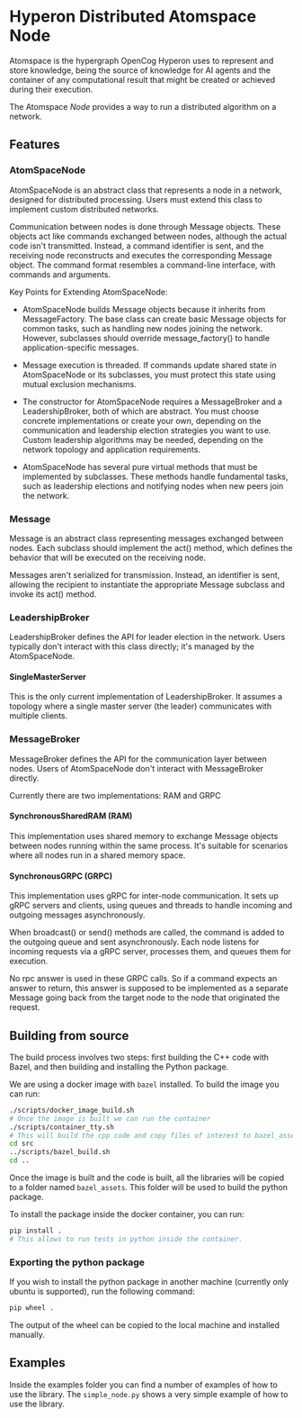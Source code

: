 # Hyperon Distributed Atomspace Node

Atomspace is the hypergraph OpenCog Hyperon uses to represent and store
knowledge, being the source of knowledge for AI agents and the container of any
computational result that might be created or achieved during their execution.

The Atomspace *Node* provides a way to run a distributed algorithm on a network.

## Features

### AtomSpaceNode

AtomSpaceNode is an abstract class that represents a node in a network,
designed for distributed processing. Users must extend this class to implement
custom distributed networks.

Communication between nodes is done through Message objects. These objects act
like commands exchanged between nodes, although the actual code isn't
transmitted. Instead, a command identifier is sent, and the receiving node
reconstructs and executes the corresponding Message object. The command format
resembles a command-line interface, with commands and arguments.

Key Points for Extending AtomSpaceNode:

  - AtomSpaceNode builds Message objects because it inherits from
  MessageFactory. The base class can create basic Message objects for common
  tasks, such as handling new nodes joining the network. However, subclasses
  should override message_factory() to handle application-specific messages.

  - Message execution is threaded. If commands update shared state in
  AtomSpaceNode or its subclasses, you must protect this state using mutual
  exclusion mechanisms.

  - The constructor for AtomSpaceNode requires a MessageBroker and a
  LeadershipBroker, both of which are abstract. You must choose concrete
  implementations or create your own, depending on the communication and
  leadership election strategies you want to use. Custom leadership algorithms
  may be needed, depending on the network topology and application
  requirements.

  - AtomSpaceNode has several pure virtual methods that must be implemented by
  subclasses. These methods handle fundamental tasks, such as leadership
  elections and notifying nodes when new peers join the network.

### Message

Message is an abstract class representing messages exchanged between nodes.
Each subclass should implement the act() method, which defines the behavior
that will be executed on the receiving node.

Messages aren't serialized for transmission. Instead, an identifier is sent,
allowing the recipient to instantiate the appropriate Message subclass and
invoke its act() method.

### LeadershipBroker

LeadershipBroker defines the API for leader election in the network. Users
typically don't interact with this class directly; it's managed by the
AtomSpaceNode.

#### SingleMasterServer

This is the only current implementation of LeadershipBroker. It assumes a
topology where a single master server (the leader) communicates with multiple
clients.

### MessageBroker

MessageBroker defines the API for the communication layer between nodes. Users
of AtomSpaceNode don't interact with MessageBroker directly.

Currently there are two implementations: RAM and GRPC

#### SynchronousSharedRAM (RAM)
 
This implementation uses shared memory to exchange Message objects between
nodes running within the same process. It's suitable for scenarios where all
nodes run in a shared memory space.

#### SynchronousGRPC (GRPC)

This implementation uses gRPC for inter-node communication. It sets up gRPC
servers and clients, using queues and threads to handle incoming and outgoing
messages asynchronously.

When broadcast() or send() methods are called, the command is added to the
outgoing queue and sent asynchronously. Each node listens for incoming requests
via a gRPC server, processes them, and queues them for execution.

No rpc answer is used in these GRPC calls. So if a command expects an answer to
return, this answer is supposed to be implemented as a separate Message going
back from the target node to the node that originated the request.

## Building from source

The build process involves two steps: first building the C++ code with Bazel,
and then building and installing the Python package.

We are using a docker image with `bazel` installed. To build the image you can run:

```sh
./scripts/docker_image_build.sh
# Once the image is built we can run the container
./scripts/container_tty.sh
# This will build the cpp code and copy files of interest to bazel_assets dir
cd src
../scripts/bazel_build.sh
cd ..
```

Once the image is built and the code is built, all the libraries will be copied to a folder named `bazel_assets`.
This folder will be used to build the python package.

To install the package inside the docker container, you can run:
```sh
pip install .
# This allows to run tests in python inside the container.
```

### Exporting the python package

If you wish to install the python package in another machine (currently only ubuntu is supported), run the following command:

```sh
pip wheel .

```

The output of the wheel can be copied to the local machine and installed manually. 

## Examples

Inside the examples folder you can find a number of examples of how to use the library. The `simple_node.py` shows a very simple example of how to use the library.
